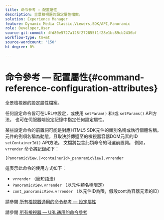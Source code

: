 ```yaml
---
title: 命令參考 — 配置屬性
description: 全景檢視器的設定屬性檔案。
solution: Experience Manager
feature: Dynamic Media Classic,Viewers,SDK/API,Panoramic
role: Developer,User
source-git-commit: dfd80e5727a128f272855f1f28e1bc89cb2436bf
workflow-type: tm+mt
source-wordcount: '150'
ht-degree: 0%

---
```


# 命令參考 — 配置屬性{#command-reference-configuration-attributes}

全景檢視器的設定屬性檔案。

任何設定命令皆可在URL中設定，或使用 `setParam()` 和/或 `setParams()` API方法。 也可在伺服器端設定記錄中指定任何設定屬性。

某些設定命令的前置詞可能是對應HTML5 SDK元件的類別名稱或執行個體名稱。 元件的例項名稱為動態，且取決於傳遞至的檢視器容器DOM元素的ID `setContainerId()` API方法。 文檔將包含此類命令的可選前置詞。 例如， `vrrender` 命令將記錄如下：

```
[PanoramicView.|<containerId>_panoramicView].vrrender
```

這表示此命令的使用方式如下：

* `vrrender` （簡短語法）
* `PanoramicView.vrrender` （以元件類名稱限定）
* `cont_panoramicView.vrrender` （以元件ID為限，假設cont為容器元素的ID）


請參閱 [所有檢視器通用的命令參考 — 設定屬性](../../../r-html5-viewer-20-cmdref-configattrib/r-html5-viewer-20-cmdref-configattrib.md#concept-850e0f2c49b949deb7cfbfd330d329bd)

請參閱 [所有檢視器 — URL通用的命令參考](../../../c-html5-viewer-20-cmdref-url/c-html5-viewer-20-cmdref-url.md#concept-9b337f349b7b406b8c33c7ee96b3e226)
